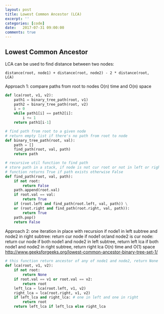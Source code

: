 ```yaml
---
layout: post
title: Lowest Common Ancestor (LCA)
excerpt: ''
categories: [code]
date:   2017-07-31 09:00:00
comments: true
---
```


## Lowest Common Ancestor

LCA can be used to find distance between two nodes:

    distance(root, node1) + distance(root, node2) - 2 * distance(root, LCA)

Approach 1: compare paths from root to nodes
O(n) time and O(n) space
~~~ python
def lca(root, v1, v2):
    path1 = binary_tree_path(root, v1)
    path2 = binary_tree_path(root, v2)
    i = 0
    while path1[i] == path2[i]:
        i += 1
    return path1[i-1]

# find path from root to a given node
# return empty list if there's no path from root to node
def binary_tree_path(root, val):
    path = []
    find_path(root, val, path)
    return path

# recursive util function to find path
# store path in a stack, if node is not cur root or not in left or right subtree, pop from stack
# function returns True if path exists otherwise False
def find_path(root, val, path):
    if not root:
        return False
    path.append(root.val)
    if root.val == val:
        return True
    if (root.left and find_path(root.left, val, path)) \
    or (root.right and find_path(root.right, val, path)):
        return True
    path.pop()
    return False
~~~

Approach 2: one iteration in place with recursion
if node1 in left subtree and node2 in right subtree: return cur node
if node1 or/and node2 is cur node: return cur node
if both node1 and node2 in left subtree, return left lca
if both node1 and node2 in right subtree, return right lca
O(n) time and O(1) space
http://www.geeksforgeeks.org/lowest-common-ancestor-binary-tree-set-1/
~~~ python
# this function return ancestor of any of node1 and node2, return None if root is None
def lca(root, v1, v2):
    if not root:
        return None
    if root.val == v1 or root.val == v2:
        return root
    left_lca = lca(root.left, v1, v2)
    right_lca = lca(root.right, v1, v2)
    if left_lca and right_lca: # one in left and one in right
        return root
    return left_lca if left_lca else right_lca
~~~
